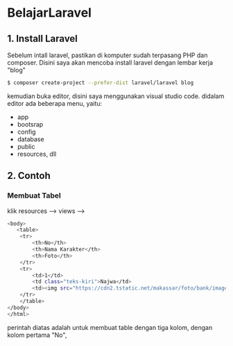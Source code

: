 # BelajarLaravel
## 1. Install Laravel
Sebelum intall laravel, pastikan di komputer sudah terpasang PHP dan composer.
Disini saya akan mencoba install laravel dengan lembar kerja "blog"
```sh
$ composer create-project --prefer-dist laravel/laravel blog
```
kemudian buka editor, disini saya menggunakan visual studio code.
didalam editor ada beberapa menu, yaitu:
  - app
  - bootsrap
  - config
  - database
  - public
  - resources, dll
  
## 2. Contoh
### Membuat Tabel
klik resources --> views --> 
```sh
<body>
   <table>
    <tr>
        <th>No</th>
        <th>Nama Karakter</th>
        <th>Foto</th>
    </tr>
    <tr>
        <td>1</td>
        <td class="teks-kiri">Najwa</td>
        <td><img src="https://cdn2.tstatic.net/makassar/foto/bank/images/najwa-shihab-tema-mata-najwa-malam-ini-link-live-streaming-trans-7.jpg"></td>
    </tr>
    </table>
</body>
</html>
```
perintah diatas adalah  untuk membuat table dengan tiga kolom, dengan kolom pertama "No",
